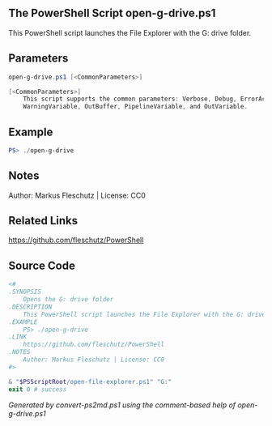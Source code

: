 ## The PowerShell Script **open-g-drive.ps1**

This PowerShell script launches the File Explorer with the G: drive folder.

## Parameters
```powershell
open-g-drive.ps1 [<CommonParameters>]

[<CommonParameters>]
    This script supports the common parameters: Verbose, Debug, ErrorAction, ErrorVariable, WarningAction, 
    WarningVariable, OutBuffer, PipelineVariable, and OutVariable.
```

## Example
```powershell
PS> ./open-g-drive

```

## Notes
Author: Markus Fleschutz | License: CC0

## Related Links
https://github.com/fleschutz/PowerShell

## Source Code
```powershell
<#
.SYNOPSIS
	Opens the G: drive folder
.DESCRIPTION
	This PowerShell script launches the File Explorer with the G: drive folder.
.EXAMPLE
	PS> ./open-g-drive
.LINK
	https://github.com/fleschutz/PowerShell
.NOTES
	Author: Markus Fleschutz | License: CC0
#>

& "$PSScriptRoot/open-file-explorer.ps1" "G:"
exit 0 # success
```

*Generated by convert-ps2md.ps1 using the comment-based help of open-g-drive.ps1*
